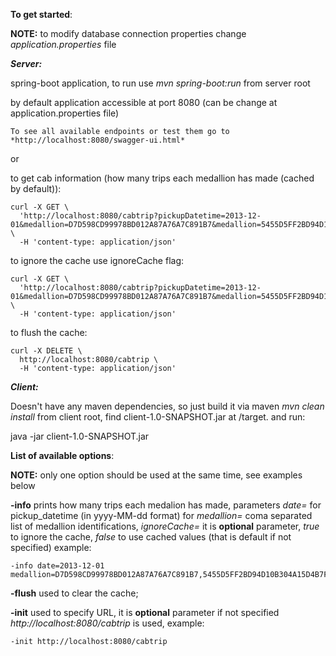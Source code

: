 **To get started**:

**NOTE:** to modify database connection properties change *application.properties* file

***Server:***

spring-boot application, to run use *mvn spring-boot:run* from server root

by default application accessible at port 8080 (can be change at application.properties file)
```
To see all available endpoints or test them go to *http://localhost:8080/swagger-ui.html*
```

or 

to get cab information (how many trips each medallion has made (cached by default)):

```
curl -X GET \
  'http://localhost:8080/cabtrip?pickupDatetime=2013-12-01&medallion=D7D598CD99978BD012A87A76A7C891B7&medallion=5455D5FF2BD94D10B304A15D4B7F2735' \
  -H 'content-type: application/json'
```  

to ignore the cache use ignoreCache flag:

```
curl -X GET \
  'http://localhost:8080/cabtrip?pickupDatetime=2013-12-01&medallion=D7D598CD99978BD012A87A76A7C891B7&medallion=5455D5FF2BD94D10B304A15D4B7F2735&ignoreCache=true' \
  -H 'content-type: application/json' 
```  

to flush the cache:

```
curl -X DELETE \
  http://localhost:8080/cabtrip \
  -H 'content-type: application/json' 
```  

***Client:***

Doesn't have any maven dependencies, so just build it via maven *mvn clean install* from client root,
find client-1.0-SNAPSHOT.jar at /target. and run:

java -jar client-1.0-SNAPSHOT.jar

**List of available options**:

**NOTE:** only one option should be used at the same time, see examples below

**-info**  prints how many trips each medalion has made, parameters *date=* for pickup_datetime (in yyyy-MM-dd format) for
  *medallion=* coma separated list of medallion identifications, *ignoreCache=* it is **optional** parameter, *true* to ignore the cache,
   *false* to use cached values (that is default if not specified)
example:
```
-info date=2013-12-01 medallion=D7D598CD99978BD012A87A76A7C891B7,5455D5FF2BD94D10B304A15D4B7F2735
```

**-flush** used to clear the cache;

**-init** used to specify URL, it is **optional** parameter if not specified  *http://localhost:8080/cabtrip* is used,
example:
```
-init http://localhost:8080/cabtrip 
```